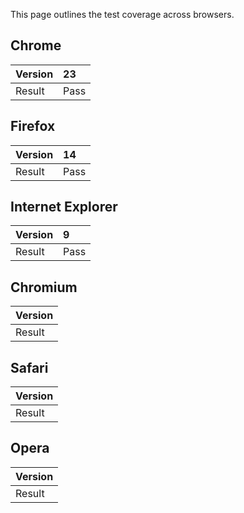 This page outlines the test coverage across browsers.

## Chrome ##

| Version | 23   |
|:--------|:-----|
| Result  | Pass |


## Firefox ##

| Version | 14   |
|:--------|:-----|
| Result  | Pass |


## Internet Explorer ##

| Version | 9    |
|:--------|:-----|
| Result  | Pass |


## Chromium ##

| Version |
|:--------|
| Result  |


## Safari ##

| Version |
|:--------|
| Result  |

## Opera ##

| Version |
|:--------|
| Result  |